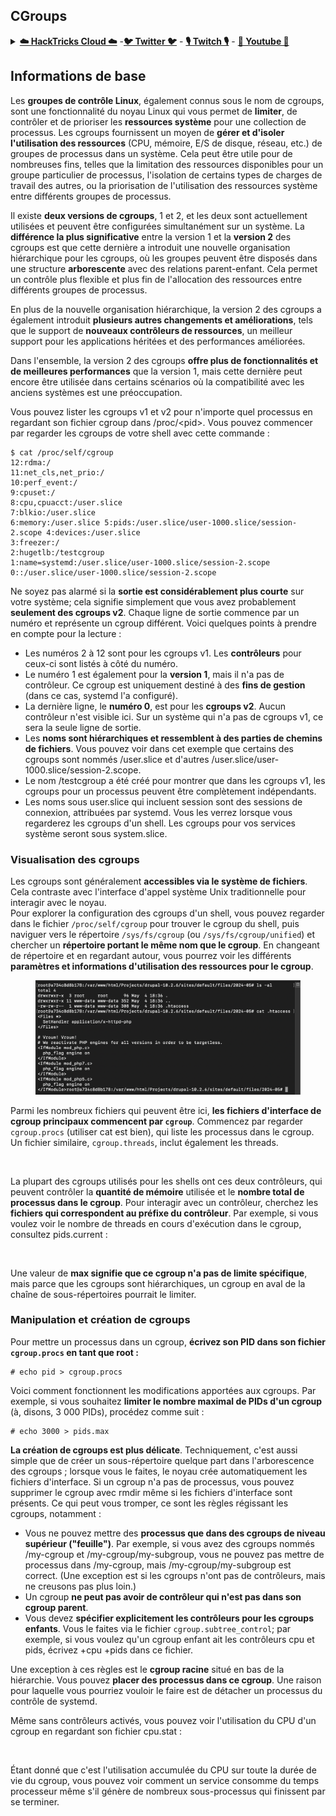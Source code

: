 ## CGroups

<details>

<summary><a href="https://cloud.hacktricks.xyz/pentesting-cloud/pentesting-cloud-methodology"><strong>☁️ HackTricks Cloud ☁️</strong></a> -<a href="https://twitter.com/hacktricks_live"><strong>🐦 Twitter 🐦</strong></a> - <a href="https://www.twitch.tv/hacktricks_live/schedule"><strong>🎙️ Twitch 🎙️</strong></a> - <a href="https://www.youtube.com/@hacktricks_LIVE"><strong>🎥 Youtube 🎥</strong></a></summary>

* Travaillez-vous dans une entreprise de **cybersécurité** ? Voulez-vous voir votre **entreprise annoncée dans HackTricks** ? ou voulez-vous avoir accès à la **dernière version de PEASS ou télécharger HackTricks en PDF** ? Consultez les [**PLANS D'ABONNEMENT**](https://github.com/sponsors/carlospolop) !
* Découvrez [**The PEASS Family**](https://opensea.io/collection/the-peass-family), notre collection exclusive de [**NFTs**](https://opensea.io/collection/the-peass-family)
* Obtenez le [**swag officiel PEASS & HackTricks**](https://peass.creator-spring.com)
* **Rejoignez le** [**💬**](https://emojipedia.org/speech-balloon/) [**groupe Discord**](https://discord.gg/hRep4RUj7f) ou le [**groupe telegram**](https://t.me/peass) ou **suivez** moi sur **Twitter** [**🐦**](https://github.com/carlospolop/hacktricks/tree/7af18b62b3bdc423e11444677a6a73d4043511e9/\[https:/emojipedia.org/bird/README.md)[**@carlospolopm**](https://twitter.com/hacktricks\_live)**.**
* **Partagez vos astuces de piratage en soumettant des PR au** [**repo hacktricks**](https://github.com/carlospolop/hacktricks) **et au** [**repo hacktricks-cloud**](https://github.com/carlospolop/hacktricks-cloud).

</details>

## Informations de base

Les **groupes de contrôle Linux**, également connus sous le nom de cgroups, sont une fonctionnalité du noyau Linux qui vous permet de **limiter**, de contrôler et de prioriser les **ressources système** pour une collection de processus. Les cgroups fournissent un moyen de **gérer et d'isoler l'utilisation des ressources** (CPU, mémoire, E/S de disque, réseau, etc.) de groupes de processus dans un système. Cela peut être utile pour de nombreuses fins, telles que la limitation des ressources disponibles pour un groupe particulier de processus, l'isolation de certains types de charges de travail des autres, ou la priorisation de l'utilisation des ressources système entre différents groupes de processus.

Il existe **deux versions de cgroups**, 1 et 2, et les deux sont actuellement utilisées et peuvent être configurées simultanément sur un système. La **différence la plus significative** entre la version 1 et la **version 2** des cgroups est que cette dernière a introduit une nouvelle organisation hiérarchique pour les cgroups, où les groupes peuvent être disposés dans une structure **arborescente** avec des relations parent-enfant. Cela permet un contrôle plus flexible et plus fin de l'allocation des ressources entre différents groupes de processus.

En plus de la nouvelle organisation hiérarchique, la version 2 des cgroups a également introduit **plusieurs autres changements et améliorations**, tels que le support de **nouveaux contrôleurs de ressources**, un meilleur support pour les applications héritées et des performances améliorées.

Dans l'ensemble, la version 2 des cgroups **offre plus de fonctionnalités et de meilleures performances** que la version 1, mais cette dernière peut encore être utilisée dans certains scénarios où la compatibilité avec les anciens systèmes est une préoccupation.

Vous pouvez lister les cgroups v1 et v2 pour n'importe quel processus en regardant son fichier cgroup dans /proc/\<pid>. Vous pouvez commencer par regarder les cgroups de votre shell avec cette commande :
```shell-session
$ cat /proc/self/cgroup
12:rdma:/
11:net_cls,net_prio:/
10:perf_event:/
9:cpuset:/
8:cpu,cpuacct:/user.slice
7:blkio:/user.slice
6:memory:/user.slice 5:pids:/user.slice/user-1000.slice/session-2.scope 4:devices:/user.slice
3:freezer:/
2:hugetlb:/testcgroup
1:name=systemd:/user.slice/user-1000.slice/session-2.scope
0::/user.slice/user-1000.slice/session-2.scope
```
Ne soyez pas alarmé si la **sortie est considérablement plus courte** sur votre système; cela signifie simplement que vous avez probablement **seulement des cgroups v2**. Chaque ligne de sortie commence par un numéro et représente un cgroup différent. Voici quelques points à prendre en compte pour la lecture :

* Les numéros 2 à 12 sont pour les cgroups v1. Les **contrôleurs** pour ceux-ci sont listés à côté du numéro.
* Le numéro 1 est également pour la **version 1**, mais il n'a pas de contrôleur. Ce cgroup est uniquement destiné à des **fins de gestion** (dans ce cas, systemd l'a configuré).
* La dernière ligne, le **numéro 0**, est pour les **cgroups v2**. Aucun contrôleur n'est visible ici. Sur un système qui n'a pas de cgroups v1, ce sera la seule ligne de sortie.
* Les **noms sont hiérarchiques et ressemblent à des parties de chemins de fichiers**. Vous pouvez voir dans cet exemple que certains des cgroups sont nommés /user.slice et d'autres /user.slice/user-1000.slice/session-2.scope.
* Le nom /testcgroup a été créé pour montrer que dans les cgroups v1, les cgroups pour un processus peuvent être complètement indépendants.
* Les noms sous user.slice qui incluent session sont des sessions de connexion, attribuées par systemd. Vous les verrez lorsque vous regarderez les cgroups d'un shell. Les cgroups pour vos services système seront sous system.slice.

### Visualisation des cgroups

Les cgroups sont généralement **accessibles via le système de fichiers**. Cela contraste avec l'interface d'appel système Unix traditionnelle pour interagir avec le noyau.\
Pour explorer la configuration des cgroups d'un shell, vous pouvez regarder dans le fichier `/proc/self/cgroup` pour trouver le cgroup du shell, puis naviguer vers le répertoire `/sys/fs/cgroup` (ou `/sys/fs/cgroup/unified`) et chercher un **répertoire portant le même nom que le cgroup**. En changeant de répertoire et en regardant autour, vous pourrez voir les différents **paramètres et informations d'utilisation des ressources pour le cgroup**.

<figure><img src="../../../.gitbook/assets/image (10).png" alt=""><figcaption></figcaption></figure>

Parmi les nombreux fichiers qui peuvent être ici, **les fichiers d'interface de cgroup principaux commencent par `cgroup`**. Commencez par regarder `cgroup.procs` (utiliser cat est bien), qui liste les processus dans le cgroup. Un fichier similaire, `cgroup.threads`, inclut également les threads.

<figure><img src="../../../.gitbook/assets/image (1) (1) (5).png" alt=""><figcaption></figcaption></figure>

La plupart des cgroups utilisés pour les shells ont ces deux contrôleurs, qui peuvent contrôler la **quantité de mémoire** utilisée et le **nombre total de processus dans le cgroup**. Pour interagir avec un contrôleur, cherchez les **fichiers qui correspondent au préfixe du contrôleur**. Par exemple, si vous voulez voir le nombre de threads en cours d'exécution dans le cgroup, consultez pids.current :

<figure><img src="../../../.gitbook/assets/image (3) (5).png" alt=""><figcaption></figcaption></figure>

Une valeur de **max signifie que ce cgroup n'a pas de limite spécifique**, mais parce que les cgroups sont hiérarchiques, un cgroup en aval de la chaîne de sous-répertoires pourrait le limiter.

### Manipulation et création de cgroups

Pour mettre un processus dans un cgroup, **écrivez son PID dans son fichier `cgroup.procs` en tant que root :**
```shell-session
# echo pid > cgroup.procs
```
Voici comment fonctionnent les modifications apportées aux cgroups. Par exemple, si vous souhaitez **limiter le nombre maximal de PIDs d'un cgroup** (à, disons, 3 000 PIDs), procédez comme suit :
```shell-session
# echo 3000 > pids.max
```
**La création de cgroups est plus délicate**. Techniquement, c'est aussi simple que de créer un sous-répertoire quelque part dans l'arborescence des cgroups ; lorsque vous le faites, le noyau crée automatiquement les fichiers d'interface. Si un cgroup n'a pas de processus, vous pouvez supprimer le cgroup avec rmdir même si les fichiers d'interface sont présents. Ce qui peut vous tromper, ce sont les règles régissant les cgroups, notamment :

* Vous ne pouvez mettre des **processus que dans des cgroups de niveau supérieur ("feuille")**. Par exemple, si vous avez des cgroups nommés /my-cgroup et /my-cgroup/my-subgroup, vous ne pouvez pas mettre de processus dans /my-cgroup, mais /my-cgroup/my-subgroup est correct. (Une exception est si les cgroups n'ont pas de contrôleurs, mais ne creusons pas plus loin.)
* Un cgroup **ne peut pas avoir de contrôleur qui n'est pas dans son cgroup parent**.
* Vous devez **spécifier explicitement les contrôleurs pour les cgroups enfants**. Vous le faites via le fichier `cgroup.subtree_control`; par exemple, si vous voulez qu'un cgroup enfant ait les contrôleurs cpu et pids, écrivez +cpu +pids dans ce fichier.

Une exception à ces règles est le **cgroup racine** situé en bas de la hiérarchie. Vous pouvez **placer des processus dans ce cgroup**. Une raison pour laquelle vous pourriez vouloir le faire est de détacher un processus du contrôle de systemd.

Même sans contrôleurs activés, vous pouvez voir l'utilisation du CPU d'un cgroup en regardant son fichier cpu.stat :

<figure><img src="../../../.gitbook/assets/image (2) (6) (3).png" alt=""><figcaption></figcaption></figure>

Étant donné que c'est l'utilisation accumulée du CPU sur toute la durée de vie du cgroup, vous pouvez voir comment un service consomme du temps processeur même s'il génère de nombreux sous-processus qui finissent par se terminer.
